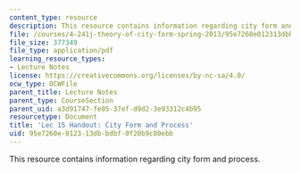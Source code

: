 ```yaml
---
content_type: resource
description: This resource contains information regarding city form and process.
file: /courses/4-241j-theory-of-city-form-spring-2013/95e7260e012313dbbdbf0f20b9c80ebb_MIT4_241JS13_handout15.pdf
file_size: 377349
file_type: application/pdf
learning_resource_types:
- Lecture Notes
license: https://creativecommons.org/licenses/by-nc-sa/4.0/
ocw_type: OCWFile
parent_title: Lecture Notes
parent_type: CourseSection
parent_uid: a3d91747-fe05-37ef-d9d2-3e93312c4b95
resourcetype: Document
title: 'Lec 15 Handout: City Form and Process'
uid: 95e7260e-0123-13db-bdbf-0f20b9c80ebb
---
```

This resource contains information regarding city form and process.